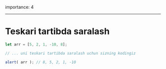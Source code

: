 importance: 4

---

# Teskari tartibda saralash

```js
let arr = [5, 2, 1, -10, 8];

// ... uni teskari tartibda saralash uchun sizning kodingiz

alert( arr ); // 8, 5, 2, 1, -10
```

